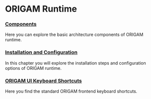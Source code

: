 # ORIGAM Runtime

### [Components](/t/Components)

Here you can explore the basic architecture components of ORIGAM runtime.

### [Installation and Configuration](/t/Installation-and-Configuration)

In this chapter you will explore the installation steps and configuration options of ORIGAM runtime.

### [ORIGAM UI Keyboard Shortcuts](/t/ORIGAM-UI-Keyboard-Shortcuts)

Here you find the standard ORIGAM frontend keyboard shortcuts.
